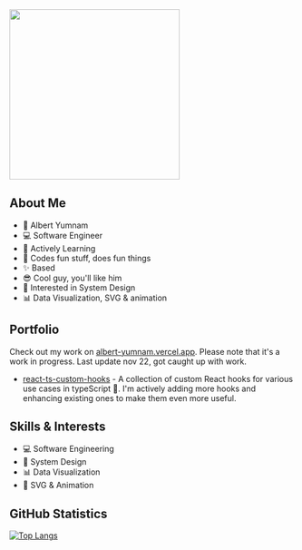 <div id="header" align="left">
  <img src="https://media.giphy.com/media/wFCjddvAFptIID1YuM/giphy.gif" width="300"/>
</div>    
 
## About Me

- 🐸 Albert Yumnam
- 💻 Software Engineer
- 📖 Actively Learning
- 💖 Codes fun stuff, does fun things
- ✨ Based
- 😎 Cool guy, you'll like him
- 🤖 Interested in System Design
- 📊 Data Visualization, SVG & animation

## Portfolio

Check out my work on [albert-yumnam.vercel.app](https://albert-yumnam.vercel.app). Please note that it's a work in progress. Last update nov 22, got caught up with work.

- [react-ts-custom-hooks](https://github.com/Albx68/react-ts-custom-hooks) - A collection of custom React hooks for various use cases in typeScript 🌟. I'm actively adding more hooks and enhancing existing ones to make them even more useful. 

## Skills & Interests

- 💻 Software Engineering
- 🤖 System Design
- 📊 Data Visualization
- 🎨 SVG & Animation

## GitHub Statistics

  [![Top Langs](https://github-readme-stats.vercel.app/api/top-langs/?username=Albx68&layout=compact)](https://github.com/anuraghazra/github-readme-stats)

